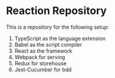 # Reaction Repository

This is a repository for the following setup:

1. TypeScript as the language extension
2. Babel as the script compiler
2. React as the framework
3. Webpack for serving
4. Redux for storehouse
5. Jest-Cucumber for bdd

